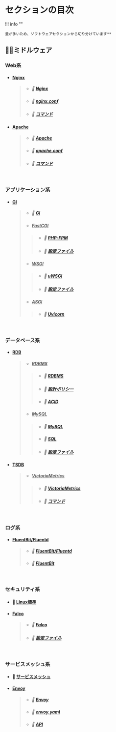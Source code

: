 # セクションの目次

!!! info ""

    量が多いため、ソフトウェアセクションから切り分けています**

## 🤝🏻ミドルウェア

### Web系

* #### <u>Nginx</u>
  > * ##### 📖 [︎Nginx](https://hiroki-it.github.io/tech-notebook-mkdocs/software/software_middleware_web_nginx.html)
  > * ##### 📖 [︎nginx.conf](https://hiroki-it.github.io/tech-notebook-mkdocs/software/software_middleware_web_nginx_conf.html)
  > * ##### 📖 [︎コマンド](https://hiroki-it.github.io/tech-notebook-mkdocs/software/software_middleware_web_nginx_command.html)
* #### <u>Apache</u>
  > * ##### 📖 [︎Apache](https://hiroki-it.github.io/tech-notebook-mkdocs/software/software_middleware_web_apache.html)
  > * ##### 📖 [︎apache.conf](https://hiroki-it.github.io/tech-notebook-mkdocs/software/software_middleware_web_apache_conf.html)
  > * ##### 📖 [︎コマンド](https://hiroki-it.github.io/tech-notebook-mkdocs/software/software_middleware_web_apache_command.html)

<br>

### アプリケーション系

* #### <u>GI</u>
  > * ##### 📖 [︎GI](https://hiroki-it.github.io/tech-notebook-mkdocs/software/software_middleware_application_gi.html)
  > * ##### <u>FastCGI</u>
  > > * ##### 📖 [︎PHP-FPM](https://hiroki-it.github.io/tech-notebook-mkdocs/software/software_middleware_application_gi_fastcgi_php_fpm.html)
  > > * ##### 📖 [︎設定ファイル](https://hiroki-it.github.io/tech-notebook-mkdocs/software/software_middleware_application_gi_fastcgi_php_fpm_conf.html)
  > * ##### <u>WSGI</u>
  > > * ##### 📖 [︎uWSGI](https://hiroki-it.github.io/tech-notebook-mkdocs/software/software_middleware_application_gi_wsgi_uwsgi.html)
  > > * ##### 📖 [︎設定ファイル](https://hiroki-it.github.io/tech-notebook-mkdocs/software/software_middleware_application_gi_wsgi_uwsgi_conf.html)
  > * ##### <u>ASGI</u>
  > > * ##### 📖 [︎Uvicorn](https://hiroki-it.github.io/tech-notebook-mkdocs/software/software_middleware_application_gi_asgi_uvicorn.html)

<br>

### データベース系

* #### <u>RDB</u>
  > * ##### <u>RDBMS</u>
  > > * ##### 📖 [︎RDBMS](https://hiroki-it.github.io/tech-notebook-mkdocs/software/software_middleware_database_rdb_rdbms.html)
  > > * ##### 📖 [設計ポリシー](https://hiroki-it.github.io/tech-notebook-mkdocs/software/software_middleware_database_rdb_rdbms_policy.html)
  > > * ##### 📖 [︎ACID](https://hiroki-it.github.io/tech-notebook-mkdocs/software/software_middleware_database_rdb_rdbms_acid.html)
  > * ##### <u>MySQL</u>
  > > * ##### 📖 [My︎SQL](https://hiroki-it.github.io/tech-notebook-mkdocs/software/software_middleware_database_rdb_mysql.html)
  > > * ##### 📖 [SQL](https://hiroki-it.github.io/tech-notebook-mkdocs/software/software_middleware_database_rdb_mysql_sql.html)
  > > * ##### 📖 [設定ファイル](https://hiroki-it.github.io/tech-notebook-mkdocs/software/software_middleware_database_rdb_mysql_conf.html)
* #### <u>TSDB</u>
  > * ##### <u>VictoriaMetrics</u>
  > > * ##### 📖 [VictoriaMetrics](https://hiroki-it.github.io/tech-notebook-mkdocs/software/software_middleware_database_tsdb_victoriametrics.html)
  > > * ##### 📖 [コマンド](https://hiroki-it.github.io/tech-notebook-mkdocs/software/software_middleware_database_tsdb_victoriametrics_command.html)

<br>

### ログ系

* #### <u>FluentBit/Fluentd</u>
  > * ##### 📖 [FluentBit/Fluentd](https://hiroki-it.github.io/tech-notebook-mkdocs/software/software_middleware_log_fluentbit_fluentd.html)
  > * ##### 📖 [︎FluentBit](https://hiroki-it.github.io/tech-notebook-mkdocs/software/software_middleware_log_fluentbit.html)

<br>

### セキュリティ系

* #### 📖 [︎︎Linux標準](https://hiroki-it.github.io/tech-notebook-mkdocs/software/software_middleware_security_linux.html)
* #### <u>Falco</u>
  > * ##### 📖 [Falco](https://hiroki-it.github.io/tech-notebook-mkdocs/software/software_middleware_security_falco.html)
  > * ##### 📖 [設定ファイル](https://hiroki-it.github.io/tech-notebook-mkdocs/software/software_middleware_security_falco_conf.html)

<br>

### サービスメッシュ系

* #### 📖 [︎サービスメッシュ](https://hiroki-it.github.io/tech-notebook-mkdocs/software/software_middleware_service_mesh.html)

* #### <u>Envoy</u>
  > * ##### 📖 [︎Envoy](https://hiroki-it.github.io/tech-notebook-mkdocs/software/software_middleware_service_mesh_envoy.html)
  > * ##### 📖 [︎envoy.yaml](https://hiroki-it.github.io/tech-notebook-mkdocs/software/software_middleware_service_mesh_envoy_envoy_yaml.html)
  > * ##### 📖 [︎API](https://hiroki-it.github.io/tech-notebook-mkdocs/software/software_middleware_service_mesh_envoy_api.html)

<br>
